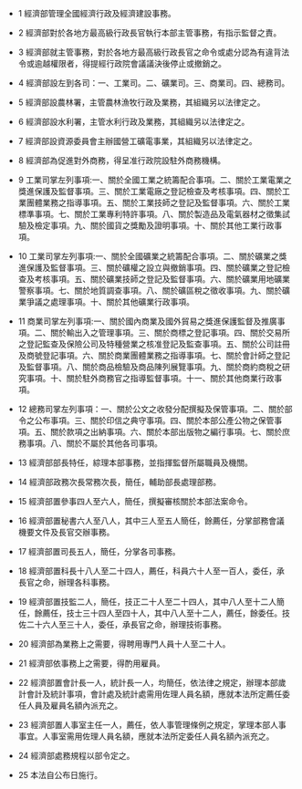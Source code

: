 * 1 經濟部管理全國經濟行政及經濟建設事務。

* 2 經濟部對於各地方最高級行政長官執行本部主管事務，有指示監督之責。

* 3 經濟部就主管事務，對於各地方最高級行政長官之命令或處分認為有違背法令或逾越權限者，得提經行政院會議議決後停止或撤銷之。

* 4 經濟部設左到各司：一、工業司。二、礦業司。三、商業司。四、總務司。

* 5 經濟部設農林署，主管農林漁牧行政及業務，其組織另以法律定之。

* 6 經濟部設水利署，主管水利行政及業務，其組織另以法律定之。

* 7 經濟部設資源委員會主辦國營工礦電事業，其組織另以法律定之。

* 8 經濟部為促進對外商務，得呈准行政院設駐外商務機構。

* 9 工業司掌左列事項:一、關於全國工業之統籌配合事項。二、關於工業電業之獎進保護及監督事項。三、關於工業電廠之登記檢查及考核事項。四、關於工業團體業務之指導事項。五、關於工業技師之登記及監督事項。六、關於工業標準事項。七、關於工業專利特許事項。八、關於製造品及電氣器材之徵集試驗及檢定事項。九、關於國貨之獎勵及證明事項。十、關於其他工業行政事項。

* 10 工業司掌左列事項:一、關於全國礦業之統籌配合事項。二、關於礦業之獎進保護及監督事項。三、關於礦權之設立與撤銷事項。四、關於礦業之登記檢查及考核事項。五、關於礦業技師之登記及監督事項。六、關於礦業用地礦業警察事項。七、關於地質調查事項。八、關於礦區稅之徵收事項。九、關於礦業爭議之處理事項。十、關於其他礦業行政事項。

* 11 商業司掌左列事項:一、關於國內商業及國外貿易之獎進保護監督及推廣事項。二、關於輸出入之管理事項。三、關於商標之登記事項。四、關於交易所之登記監查及保險公司及特種營業之核准登記及監查事項。五、關於公司註冊及商號登記事項。六、關於商業團體業務之指導事項。七、關於會計師之登記及監督事項。八、關於商品檢驗及商品陳列展覽事項。九、關於商約商稅之研究事項。十、關於駐外商務官之指導監督事項。十一、關於其他商業行政事項。

* 12 總務司掌左列事項：一、關於公文之收發分配撰擬及保管事項。二、關於部令之公布事項。三、關於印信之典守事項。四、關於本部公產公物之保管事項。五、關於款項之出納事項。六、關於本部出版物之編行事項。七、關於庶務事項。八、關於不屬於其他各司事項。

* 13 經濟部部長特任，綜理本部事務，並指揮監督所屬職員及機關。

* 14 經濟部政務次長常務次長，簡任，輔助部長處理部務。

* 15 經濟部置參事四人至六人，簡任，撰擬審核關於本部法案命令。

* 16 經濟部置秘書六人至八人，其中三人至五人簡任，餘薦任，分掌部務會議機要文件及長官交辦事務。

* 17 經濟部置司長五人，簡任，分掌各司事務。

* 18 經濟部置科長十八人至二十四人，薦任，科員六十人至一百人，委任，承長官之命，辦理各科事務。

* 19 經濟部置技監二人，簡任，技正二十人至二十四人，其中八人至十二人簡任，餘薦任，技士三十四人至四十人，其中八人至十二人，薦任，餘委任。技佐二十六人至三十人，委任，承長官之命，辦理技術事務。

* 20 經濟部為業務上之需要，得聘用專門人員十人至二十人。

* 21 經濟部依事務上之需要，得酌用雇員。

* 22 經濟部置會計長一人，統計長一人，均簡任，依法律之規定，辦理本部歲計會計及統計事項，會計處及統計處需用佐理人員名額，應就本法所定薦任委任人員及雇員名額內派充之。

* 23 經濟部置人事室主任一人，薦任，依人事管理條例之規定，掌理本部人事事宜。人事室需用佐理人員名額，應就本法所定委任人員名額內派充之。

* 24 經濟部處務規程以部令定之。

* 25 本法自公布日施行。

